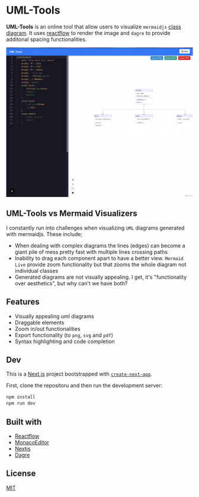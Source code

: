 # UML-Tools

**UML-Tools** is an online tool that allow users to visualize `mermaidjs` [class diagram](https://mermaid.js.org/syntax/classDiagram.html). It uses [reactflow](https://reactflow.dev/) to render the image and `dagre` to provide additonal spacing functionalities.

<img src="public/screenshot.png" alt="UML Tools">

## UML-Tools vs Mermaid Visualizers

I constantly run into challenges when visualizing `UML` diagrams generated with mermaidjs. These include;

- When dealing with complex diagrams the lines (edges) can become a giant pile of mess pretty fast with multiple lines crossing paths
- Inability to drag each component apart to have a better view. `Mermaid Live` provide zoom functionality but that zooms the whole diagram not individual classes
- Generated diagrams are not visually appealing. I get, it's "functionality over aesthetics", but why can't we have both?

## Features

- Visually appealing uml diagrams
- Draggable elements
- Zoom in/out functionalities
- Export functionality (to `png`, `svg` and `pdf`)
- Syntax highlighting and code completion

## Dev

This is a [Next.js](https://nextjs.org) project bootstrapped with [`create-next-app`](https://nextjs.org/docs/app/api-reference/cli/create-next-app).

First, clone the repositoru and then run the development server:

```bash
npm install
npm run dev
```

## Built with

- [Reactflow](https://reactflow.dev/)
- [MonacoEditor](https://www.npmjs.com/package/@monaco-editor/react)
- [Nextjs](https://nextjs.org/)
- [Dagre](https://github.com/dagrejs/dagre)

## License

[MIT](https://github.com/mdauthentic/uml-tools/blob/main/LICENSE)
